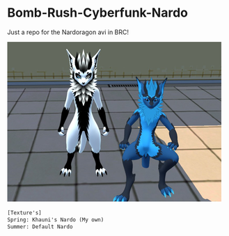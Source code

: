 # Bomb-Rush-Cyberfunk-Nardo
Just a repo for the Nardoragon avi in BRC!

![image](https://github.com/Khauni/Bomb-Rush-Cyberfunk-Nardo/blob/main/image.png)


```
[Texture's]
Spring: Khauni's Nardo (My own)
Summer: Default Nardo
```

